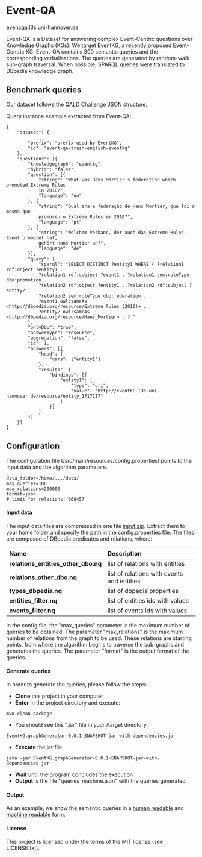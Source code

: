 # Event-QA
[evencqa.l3s.uni-hannover.de](http://eventcqa.l3s.uni-hannover.de/)

Event-QA is a Dataset for answering complex Event-Centric questions over Knowledge Graphs (KGs). 
We target [EventKG](http://eventkg.l3s.uni-hannover.de/), a recently proposed Event-Centric KG. 
Event-QA contains 300 semantic queries and the corresponding verbalisations. The queries are generated by 
random-walk sub-graph traversal. When possible, SPARQL queries were translated to DBpedia knowledge graph.

## Benchmark queries ##

Our dataset follows the [QALD](http://2018.nliwod.org/challenge) Challenge JSON structure.

Query instance example extracted from Event-QA:

```
{
	"dataset": {

		"prefix": "prefix used by EventKG",
		"id": "event-qa-train-english-eventkg"
	},
	"questions": [{
		"knowledgegraph": "eventkg",
		"hybrid": "false",
		"question": [{
			"string": "What was Hans Mortier's federation which promoted Extreme Rules 
			in 2010?",
			"language": "en"
		}, {
			"string": "Qual era a federação de Hans Mortier, que foi a mesma que 
			promoveu o Extreme Rules em 2010?",
			"language": "pt"
		}, {
			"string": "Welchem Verband, der auch das Extreme-Rules-Event promotet hat, 
			gehört Hans Mortier an?",
			"language": "de"
		}],
		"query": {
			"sparql": "SELECT DISTINCT ?entity1 WHERE { ?relation1 rdf:object ?entity1 . 
			?relation1 rdf:subject ?event1 . ?relation1 sem:roleType dbo:promotion . 
			?relation2 rdf:object ?entity1 . ?relation2 rdf:subject ?entity2 . 
			?relation2 sem:roleType dbo:federation . 
			?event1 owl:sameAs <http://dbpedia.org/resource/Extreme_Rules_(2010)> . 
			?entity2 owl:sameAs <http://dbpedia.org/resource/Hans_Mortier> . } "
		},
		"onlyDbo": "true",
		"answerType": "resource",
		"aggregation": "false",
		"id": 1,
		"answers": [{
			"head": {
				"vars": ["entity1"]
			},
			"results": {
				"bindings": [{
					"entity1": {
						"type": "uri",
						"value": "http://eventKG.l3s.uni-hannover.de/resource/entity_1717117"
					}
				}]
			}
		}]
	}]
}
```

## Configuration ##

The configuration file (/src/main/resources/config.properties) points to the input data and the algorithm parameters. 


```
data_folder=/home/.../data/
max_queries=100
max_relations=200000 
format=json
# limit for relations: 668457
```

#### Input data 
The input data files are compressed in one file [input.zip](http://eventcqa.l3s.uni-hannover.de/dataset/input.zip). Extract them to your home folder and
specify the path in the config.properties file. The files are composed of DBpedia predicates and relations, where:

Name | Description
:-----|:-------------
**relations_entities_other_dbo.nq** | list of relations with entities
**relations_other_dbo.nq** | list of relations with events and entities
**types_dbpedia.nq** | list of dbpedia properties
**entities_filter.nq** | list of entities ids with values
**events_filter.nq** | list of events ids with values

In the config file, the "max_queries" parameter is the maximum number of queries to be obtained. 
The parameter "max_relations" is the maximum number of relations from the graph to be used. 
These relations are starting points, from where the algorithm begins to traverse the sub-graphs and generates the queries. 
The parameter "format" is the output format of the queries. 

#### Generate queries

In order to generate the queries, please follow the steps:

- **Clone** this project in your computer
- **Enter** in the project directory and execute:
```
mvn clean package
```
- You should see this ".jar" file in your /target directory: 

```
EventKG.graphGenerator-0.0.1-SNAPSHOT-jar-with-dependencies.jar
```

- **Execute** the jar file:

```
java -jar EventKG.graphGenerator-0.0.1-SNAPSHOT-jar-with-dependencies.jar
```
- **Wait** until the program concludes the execution
- **Output** is the file  "queries_machine.json" with the queries generated

#### Output

As an example, we show the semantic queries in a [human readable](http://eventcqa.l3s.uni-hannover.de/queries_human.html) and [machine readable](http://eventcqa.l3s.uni-hannover.de/queries_machine.json) form. 

#### License ####

This project is licensed under the terms of the MIT license (see LICENSE.txt).

